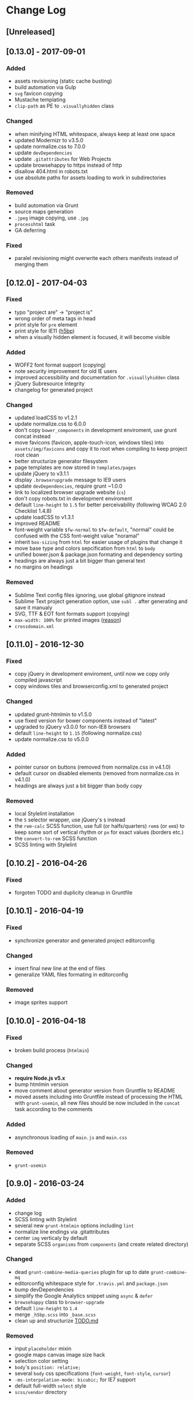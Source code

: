 # Change Log

## [Unreleased]


## [0.13.0] - 2017-09-01
### Added
- assets revisioning (static cache busting)
- build automation via Gulp
- `svg` favicon copying
- Mustache templating
- `clip-path` as PE to `.visuallyhidden` class

### Changed
- when minifying HTML whitespace, always keep at least one space
- updated Modernizr to v3.5.0
- update normalize.css to 7.0.0
- update `devDependencies`
- update `.gitattributes` for Web Projects
- update browsehappy to https instead of http
- disallow 404.html in robots.txt
- use absolute paths for assets loading to work in subdirectories

### Removed
- build automation via Grunt
- source maps generation
- `.jpeg` image copying, use `.jpg`
- `processhtml` task
- GA deferring

### Fixed
- paralel revisioning might overwrite each others manifests instead of merging them


## [0.12.0] - 2017-04-03
### Fixed
- typo "project are" -> "project is"
- wrong order of meta tags in head
- print style for `pre` element
- print style for IE11 ([h5bp](https://github.com/h5bp/html5-boilerplate/commit/9c98cfaffb305bbcc9dd31f3be04ffa8506d0095))
- when a visually hidden element is focused, it will become visible

### Added
- WOFF2 font format support (copying)
- note security improvement for old IE users
- improved accessibility and documentation for `.visuallyhidden` class
- jQuery Subresource Integrity
- changelog for generated project

### Changed
- updated loadCSS to v1.2.1
- update normalize.css to 6.0.0
- don't copy `bower_components` in development enviroment, use grunt concat instead
- move favicons (favicon, apple-touch-icon, windows tiles) into `assets/img/favicons` and copy it to root when compiling to keep project root clean
- better structurize generator filesystem
- page templates are now stored in `templates/pages`
- update jQuery to v3.1.1
- display `.browserupgrade` message to IE9 users
- update `devDependencies`, require grunt ~1.0.0
- link to localized browser upgrade website (`cs`)
- don't copy robots.txt in development enviroment
- default `line-height` to `1.5` for better perceivability (following WCAG 2.0 Checklist 1.4.8)
- update loadCSS to v1.3.1
- improved README
- font-weight variable `$fw-normal` to `$fw-default`, "normal" could be confused with the CSS font-weight value "noramal"
- inherit `box-sizing` from `html` for easier usage of plugins that change it
- move base type and colors sepcification from `html` to `body`
- unified bower.json & package.json formating and dependency sorting
- headings are always just a bit bigger than general text
- no margins on headings

### Removed
- Sublime Text config files ignoring, use global gitignore instead
- Sublime Text project generation option, use `subl .` after generating and save it manualy
- SVG, TTF & EOT font formats support (copying)
- `max-width: 100%` for printed images ([reason](https://github.com/h5bp/html5-boilerplate/commit/a90685e01d261d2b9bd160c8f014dc20ad8e6749))
- `crossdomain.xml`


## [0.11.0] - 2016-12-30
### Fixed
- copy jQuery in development enviroment, until now we copy only compiled javascript
- copy windows tiles and browserconfig.xml to generated project

### Changed
- updated grunt-htmlmin to v1.5.0
- use fixed version for bower components instead of "latest"
- upgraded to jQuery v3.0.0 for non-IE8 browsers
- default `line-height` to `1.15` (following normalize.css)
- update normalize.css to v5.0.0

### Added
- pointer cursor on buttons (removed from normalize.css in v4.1.0)
- default cursor on disabled elements (removed from normalize.css in v4.1.0)
- headings are always just a bit bigger than body copy

### Removed
- local Stylelint installation
- the `S` selector wrapper, use jQuery's `$` instead
- the `rem-calc` SCSS function, use full (or halfs/quarters) `rem`s (or `em`s) to keep some sort of vertical rhythm or `px` for exact values (borders etc.)
- the `convert-to-rem` SCSS function
- SCSS linting with Stylelint


## [0.10.2] - 2016-04-26
### Fixed
- forgoten TODO and duplicity cleanup in Gruntfile


## [0.10.1] - 2016-04-19
### Fixed
- synchronize generator and generated project editorconfig

### Changed
- insert final new line at the end of files
- generalize YAML files formating in editorconfig

### Removed
- image sprites support


## [0.10.0] - 2016-04-18
### Fixed
- broken build process (`htmlmin`)

### Changed
- **require Node.js v5.x**
- bump htmlmin version
- move comment about generator version from Gruntfile to README
- moved assets including into Gruntfile instead of processing the HTML with `grunt-usemin`, all new files should be now included in the `concat` task according to the comments

### Added
- asynchronous loading of `main.js` and `main.css`

### Removed
- `grunt-usemin`


## [0.9.0] - 2016-03-24
### Added
- change log
- SCSS linting with Stylelint
- several new `grunt-htmlmin` options including `lint`
- normalize line endings via .gitattributes
- center `img` verticaly by default
- separate SCSS `organisms` from `components` (and create related directory)

### Changed
- dead `grunt-combine-media-queries` plugin for up to date `grunt-combine-mq`
- editorconfig whitespace style for `.travis.yml` and `package.json`
- bump devDependencies
- simplify the Google Analytics snippet using `async` & `defer`
- `browsehappy` class to `browser-upgrade`
- default `line-height` to `1.4`
- merge `_h5bp.scss` into `_base.scss`
- clean up and structurize [TODO.md](TODO.md)

### Removed
- input `placeholder` mixin
- google maps canvas image size hack
- selection color setting
- `body`'s `position: relative;`
- several `body` css specifications (`font-weight`, `font-style`, `cursor`)
- `-ms-interpolation-mode: bicubic;` for IE7 support
- default full-width `select` style
- `scss/vendor` directory
